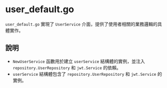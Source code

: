 # user_default.go

`user_default.go` 實現了 `UserService` 介面，提供了使用者相關的業務邏輯的具體實作。

## 說明

*   `NewUserService` 函數用於建立 `userService` 結構體的實例，並注入 `repository.UserRepository` 和 `jwt.Service` 的依賴。
*   `userService` 結構體包含了 `repository.UserRepository` 和 `jwt.Service` 的實例。
